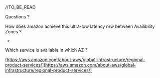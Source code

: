 //TO_BE_READ

Questions ?

How does amazon achieve this ultra-low latency n/w between Availibility Zones ? 

    -> 

Which service is available in which AZ ?

[https://aws.amazon.com/about-aws/global-infrastructure/regional-product-services/](https://aws.amazon.com/about-aws/global-infrastructure/regional-product-services/)
        
